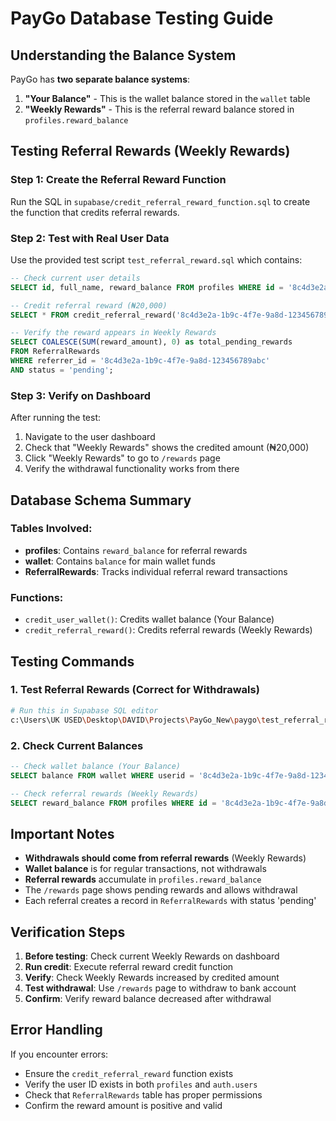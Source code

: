 # PayGo Database Testing Guide

## Understanding the Balance System

PayGo has **two separate balance systems**:

1. **"Your Balance"** - This is the wallet balance stored in the `wallet` table
2. **"Weekly Rewards"** - This is the referral reward balance stored in `profiles.reward_balance`

## Testing Referral Rewards (Weekly Rewards)

### Step 1: Create the Referral Reward Function
Run the SQL in `supabase/credit_referral_reward_function.sql` to create the function that credits referral rewards.

### Step 2: Test with Real User Data
Use the provided test script `test_referral_reward.sql` which contains:

```sql
-- Check current user details
SELECT id, full_name, reward_balance FROM profiles WHERE id = '8c4d3e2a-1b9c-4f7e-9a8d-123456789abc';

-- Credit referral reward (₦20,000)
SELECT * FROM credit_referral_reward('8c4d3e2a-1b9c-4f7e-9a8d-123456789abc', 20000);

-- Verify the reward appears in Weekly Rewards
SELECT COALESCE(SUM(reward_amount), 0) as total_pending_rewards
FROM ReferralRewards 
WHERE referrer_id = '8c4d3e2a-1b9c-4f7e-9a8d-123456789abc'
AND status = 'pending';
```

### Step 3: Verify on Dashboard
After running the test:
1. Navigate to the user dashboard
2. Check that "Weekly Rewards" shows the credited amount (₦20,000)
3. Click "Weekly Rewards" to go to `/rewards` page
4. Verify the withdrawal functionality works from there

## Database Schema Summary

### Tables Involved:
- **profiles**: Contains `reward_balance` for referral rewards
- **wallet**: Contains `balance` for main wallet funds
- **ReferralRewards**: Tracks individual referral reward transactions

### Functions:
- `credit_user_wallet()`: Credits wallet balance (Your Balance)
- `credit_referral_reward()`: Credits referral rewards (Weekly Rewards)

## Testing Commands

### 1. Test Referral Rewards (Correct for Withdrawals)
```bash
# Run this in Supabase SQL editor
c:\Users\UK USED\Desktop\DAVID\Projects\PayGo_New\paygo\test_referral_reward.sql
```

### 2. Check Current Balances
```sql
-- Check wallet balance (Your Balance)
SELECT balance FROM wallet WHERE userid = '8c4d3e2a-1b9c-4f7e-9a8d-123456789abc';

-- Check referral rewards (Weekly Rewards)
SELECT reward_balance FROM profiles WHERE id = '8c4d3e2a-1b9c-4f7e-9a8d-123456789abc';
```

## Important Notes

- **Withdrawals should come from referral rewards** (Weekly Rewards)
- **Wallet balance** is for regular transactions, not withdrawals
- **Referral rewards** accumulate in `profiles.reward_balance`
- The `/rewards` page shows pending rewards and allows withdrawal
- Each referral creates a record in `ReferralRewards` with status 'pending'

## Verification Steps

1. **Before testing**: Check current Weekly Rewards on dashboard
2. **Run credit**: Execute referral reward credit function
3. **Verify**: Check Weekly Rewards increased by credited amount
4. **Test withdrawal**: Use `/rewards` page to withdraw to bank account
5. **Confirm**: Verify reward balance decreased after withdrawal

## Error Handling

If you encounter errors:
- Ensure the `credit_referral_reward` function exists
- Verify the user ID exists in both `profiles` and `auth.users`
- Check that `ReferralRewards` table has proper permissions
- Confirm the reward amount is positive and valid